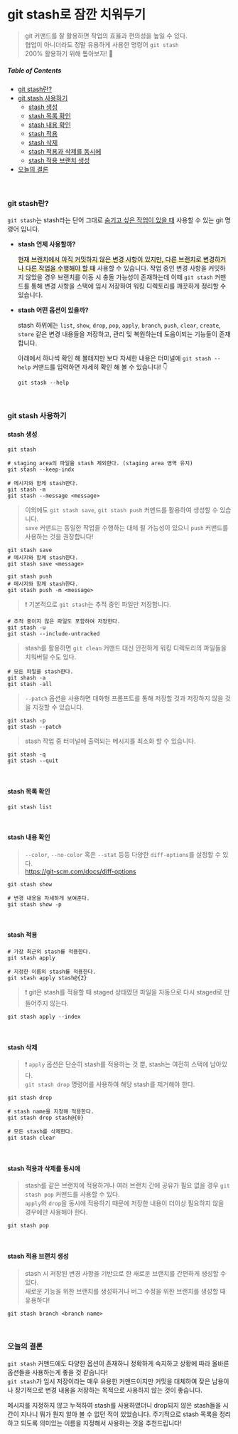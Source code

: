 # git stash로 잠깐 치워두기
> git 커맨드를 잘 활용하면 작업의 효율과 편의성을 높일 수 있다.  
> 협업이 아니더라도 정말 유용하게 사용한 명령어 `git stash`  
> 200% 활용하기 위해 톺아보자! :wave:

##### Table of Contents
- [git stash란?](#git-stash란)  
- [git stash 사용하기](#git-stash-사용하기)
    - [stash 생성](#stash-생성)
    - [stash 목록 확인](#stash-목록-확인)
    - [stash 내용 확인](#stash-내용-확인)
    - [stash 적용](#stash-적용)
    - [stash 삭제](#stash-삭제)
    - [stash 적용과 삭제를 동시에](#stash-적용과-삭제를-동시에)
    - [stash 적용 브랜치 생성](#stash-적용-브랜치-생성)
- [오늘의 결론](#오늘의-결론)
<br>

### git stash란?
`git stash`는 stash라는 단어 그대로 <u>숨기고 싶은 작업이 있을 때</u> 사용할 수 있는 git 명령어 입니다. 

- **stash 언제 사용할까?**  

    <mark style="background: linear-gradient(to top, #FFE699 30%, transparent 20%);">현재 브랜치에서 아직 커밋하지 않은 변경 사항이 있지만, 다른 브랜치로 변경하거나 다른 작업을 수행해야 할 때</mark> 사용할 수 있습니다. 작업 중인 변경 사항을 커밋하지 않았을 경우 브랜치를 이동 시 충돌 가능성이 존재하는데 이때 `git stash` 커맨드를 통해 변경 사항을 스택에 임시 저장하여 워킹 디렉토리를 깨끗하게 정리할 수 있습니다.  

- **stash 어떤 옵션이 있을까?**    

    stash 하위에는 `list`, `show`, `drop`, `pop`, `apply`, `branch`, `push`, `clear`, `create`, `store` 같은 변경 내용들을 저장하고, 관리 및 복원하는데 도움이되는 기능들이 존재합니다.  
    
    아래에서 하나씩 확인 해 볼테지만 보다 자세한 내용은 터미널에 `git stash --help` 커맨드를 입력하면 자세히 확인 해 볼 수 있습니다! :point_down:

    ```shell
    git stash --help 
    ```

<br>

### git stash 사용하기
#### stash 생성
```shell
git stash

# staging area의 파일을 stash 제외한다. (staging area 영역 유지)
git stash --keep-indx

# 메시지와 함께 stash한다. 
git stash -m 
git stash --message <message> 
```
> 이외에도 `git stash save`, `git stash push` 커맨드를 활용하여 생성할 수 있습니다.  
> `save` 커맨드는 동일한 작업을 수행하는 대체 될 가능성이 있으니 `push` 커맨드를 사용하는 것을 권장합니다!
```shell
git stash save 
# 메시지와 함께 stash한다. 
git stash save <message> 

git stash push 
# 메시지와 함께 stash한다. 
git stash push -m <message> 
```

> :exclamation: 기본적으로 `git stash`는 추적 중인 파일만 저장합니다.  
```shell
# 추적 중이지 않은 파일도 포함하여 저장한다. 
git stash -u
git stash --include-untracked
```

> stash를 활용하면 `git clean` 커맨드 대신 안전하게 워킹 디렉토리의 파일들을 치워버릴 수도 있다. 
```shell
# 모든 파일을 stash한다. 
git shash -a
git stash -all
```

> `--patch` 옵션을 사용하면 대화형 프롬프트를 통해 저장할 것과 저장하지 않을 것을 지정할 수 있습니다.
```shell
git stash -p
git stash --patch
```

> stash 작업 중 터미널에 출력되는 메시지를 최소화 할 수 있습니다.  
```shell
git stash -q 
git stash --quit
```
<br>

#### stash 목록 확인
```shell
git stash list 
```
<br>

#### stash 내용 확인 
> `--color`, `--no-color` 혹은 `--stat` 등등 다양한 `diff-options`를 설정할 수 있다.  
> https://git-scm.com/docs/diff-options
```shell
git stash show  

# 변경 내용을 자세하게 보여준다. 
git stash show -p 
```
<br>

#### stash 적용 
```shell
# 가장 최근의 stash를 적용한다.
git stash apply

# 지정한 이름의 stash를 적용한다.
git stash apply stash@{2}
```

> :exclamation: git은 stash를 적용할 때 staged 상태였던 파일을 자동으로 다시 staged로 만들어주지 않는다.
```shell
git stash apply --index
```
<br>

#### stash 삭제
> :exclamation: `apply` 옵션은 단순히 stash를 적용하는 것 뿐, stash는 여전히 스택에 남아있다.   
> `git stash drop` 명령어를 사용하여 해당 stash를 제거해야 한다.
```shell
git stash drop

# stash name을 지정해 적용한다. 
git stash drop stash@{0}

# 모든 stash를 삭제한다.
git stash clear 
```
<br>

#### stash 적용과 삭제를 동시에
> stash를 같은 브랜치에 적용하거나 여러 브랜치 간에 공유가 필요 없을 경우 `git stash pop` 커맨드를 사용할 수 있다.   
> `apply`와 `drop`을 동시에 적용하기 때문에 저장한 내용이 더이상 필요하지 않을 경우에만 사용해야 한다. 
```shell
git stash pop 
```
<br>

#### stash 적용 브랜치 생성 
> stash 시 저장된 변경 사항을 기반으로 한 새로운 브랜치를 간편하게 생성할 수 있다.  
> 새로운 기능을 위한 브랜치를 생성하거나 버그 수정을 위한 브랜치를 생성할 때 유용하다! 
```shell
git stash branch <branch name>
```
<br>

### 오늘의 결론
`git stash` 커맨드에도 다양한 옵션이 존재하니 정확하게 숙지하고 상황에 따라 올바른 옵션들을 사용하는게 좋을 것 같습니다!  
`git stash`가 임시 저장이라는 매우 유용한 커맨드이지만 커밋을 대체하여 잦은 남용이나 장기적으로 변경 내용을 저장하는 목적으로 사용하지 않는 것이 좋습니다.  

메시지를 지정하지 않고 누적하여 stash를 사용하였더니 drop되지 않은 stash들을 시간이 지나니 뭐가 뭔지 알아 볼 수 없던 적이 있었습니다.
주기적으로 stash 목록을 정리하고 되도록 의미있는 이름을 지정해서 사용하는 것을 추천드립니다! 
<br>
